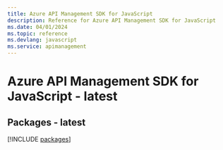 ```yaml
---
title: Azure API Management SDK for JavaScript
description: Reference for Azure API Management SDK for JavaScript
ms.date: 04/01/2024
ms.topic: reference
ms.devlang: javascript
ms.service: apimanagement
---
```

# Azure API Management SDK for JavaScript - latest
## Packages - latest
[!INCLUDE [packages](api-management-index.md)]